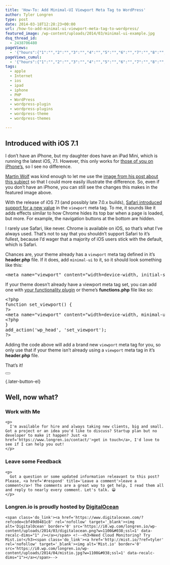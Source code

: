 ```yaml
---
title: 'How-To: Add Minimal-UI Viewport Meta Tag to WordPress'
author: Tyler Longren
type: post
date: 2014-03-18T12:28:23+00:00
url: /how-to-add-minimal-ui-viewport-meta-tag-to-wordpress/
featured_image: /wp-content/uploads/2014/03/minimal-ui-example.jpg
dsq_thread_id:
  - 2438706480
pageViews:
  - '{"hours":{"1":"","2":"","3":"","4":"","5":"","6":"","7":"","8":"","9":"","10":"","11":"","12":"","13":"","14":"","15":"","16":"","17":"","18":"","19":"","20":"","21":"","22":"","23":"","24":"","25":"","26":"","27":"","28":"","29":"","30":"","31":"","32":"","33":"","34":"","35":"","36":"","37":"","38":"","39":"","40":"","41":"","42":"","43":"","44":"","45":"","46":"","47":""},"days":{"2":"","3":"","4":"","5":"","6":"","7":"","8":"","9":"","10":"","11":"","12":"","13":"","14":""},"weeks":{"3":"","4":"","5":"","6":"","7":"","8":"","9":"","10":"","11":"","12":""},"months":{"4":"","5":"","6":"","7":"","8":"","9":"","10":"","11":"","12":"","13":"","14":"","15":"","16":"","17":"","18":"","19":"","20":"","21":"","22":"","23":"","24":""}}'
pageViews_cumul:
  - '{"hours":{"1":"","2":"","3":"","4":"","5":"","6":"","7":"","8":"","9":"","10":"","11":"","12":"","13":"","14":"","15":"","16":"","17":"","18":"","19":"","20":"","21":"","22":"","23":"","24":"","25":"","26":"","27":"","28":"","29":"","30":"","31":"","32":"","33":"","34":"","35":"","36":"","37":"","38":"","39":"","40":"","41":"","42":"","43":"","44":"","45":"","46":"","47":""},"days":{"2":"","3":"","4":"","5":"","6":"","7":"","8":"","9":"","10":"","11":"","12":"","13":"","14":""},"weeks":{"3":"","4":"","5":"","6":"","7":"","8":"","9":"","10":"","11":"","12":""},"months":{"4":"","5":"","6":"","7":"","8":"","9":"","10":"","11":"","12":"","13":"","14":"","15":"","16":"","17":"","18":"","19":"","20":"","21":"","22":"","23":"","24":""}}'
tags:
  - apple
  - Internet
  - ios
  - ipad
  - iphone
  - PHP
  - WordPress
  - wordpress-plugin
  - wordpress-plugins
  - wordpress-theme
  - wordpress-themes

---
```

 

## Introduced with iOS 7.1

I don&#8217;t have an iPhone, but my daughter does have an iPad Mini, which is running the latest iOS, 7.1. However, this only works for [those of you on iPhone&#8217;s][1], so I see no difference. 

[Martin Wolf][2] was kind enough to let me use the [image from his post about this subject][3] so that I could more easily illustrate the difference. So, even if you don&#8217;t have an iPhone, you can still see the changes this makes in the featured image above.

With the release of iOS 7.1 (and possibly late 7.0.x builds), [Safari introduced support for a new value][3] in the `viewport` meta tag. To me, it sounds like it adds effects similar to how Chrome hides its top bar when a page is loaded, but more. For example, the navigation buttons at the bottom are hidden.

I rarely use Safari, like never. Chrome is available on iOS, so that&#8217;s what I&#8217;ve always used. That&#8217;s not to say that you shouldn&#8217;t support Safari to it&#8217;s fullest, because I&#8217;d wager that a majority of iOS users stick with the default, which is Safari.

Chances are, your theme already has a `viewport` meta tag defined in it&#8217;s **header.php** file. If it does, add `minimal-ui` to it, so it should look something like this: 

<pre class="EnlighterJSRAW" data-enlighter-language="html" data-enlighter-theme="" data-enlighter-highlight="" data-enlighter-linenumbers="" data-enlighter-lineoffset="" data-enlighter-title="" data-enlighter-group="">&lt;meta name="viewport" content="width=device-width, initial-scale=1, maximum-scale=1, minimal-ui" /&gt;</pre>

If your theme doesn&#8217;t already have a viewport meta tag set, you can add one with [your functionality plugin][4] or theme&#8217;s **functions.php** file like so: 

<pre class="EnlighterJSRAW" data-enlighter-language="php" data-enlighter-theme="" data-enlighter-highlight="" data-enlighter-linenumbers="" data-enlighter-lineoffset="" data-enlighter-title="" data-enlighter-group="">&lt;?php
function set_viewport() {
?>
&lt;meta name="viewport" content="width=device-width, minimal-ui">
&lt;?php
}
add_action('wp_head', 'set_viewport');
?></pre>

Adding the code above will add a brand new `viewport` meta tag for you, so only use that if your theme isn&#8217;t already using a `viewport` meta tag in it&#8217;s **header.php** file.

That&#8217;s it!

<div class="wpulike wpulike-default " >
  <div class="wp_ulike_general_class wp_ulike_is_not_liked">
    <button type="button"
					aria-label="Like Button"
					data-ulike-id="6132"
					data-ulike-nonce="4cf5cb5dc8"
					data-ulike-type="likeThis"
					data-ulike-template="wpulike-default"
					data-ulike-display-likers="0"
					data-ulike-disable-pophover="0"
					class="wp_ulike_btn wp_ulike_put_image wp_likethis_6132"></button><span class="count-box"></span>
  </div>
</div>

[][5]{.later-button-el}

<div class='what-next'>
  <h2>
    Well, now what?
  </h2>
  
  <div class='hire'>
    <h3>
      Work with Me
    </h3>
    
    <p>
      I'm available for hire and always taking new clients, big and small. Got a project or an idea you'd like to discuss? Startup plan but no developer to make it happen? Just <a href='https://www.longren.io/contact/'>get in touch</a>, I'd love to see if I can help you out!
    </p>
  </div>
  
  <div class='hire'>
    <h3>
      Leave some Feedback
    </h3>
    
    <p>
      Got a question or some updated information releavant to this post? Please, <a href='#respond' title='Leave a comment'>leave a comment</a>! The comments are a great way to get help, I read them all and reply to nearly every comment. Let's talk. 😀
    </p>
  </div>
  
  <div class='now-what-bottom-ad'>
    <h3>
      Longren.io is proudly hosted by <a href='https://www.digitalocean.com/?refcode=cbf49d0481c8'>DigitalOcean</a>
    </h3>
    
    <span class='do_link'><a href='https://www.digitalocean.com/?refcode=cbf49d0481c8' rel='nofollow' target='_blank'><img alt='DigitalOcean' border='0' src='https://i0.wp.com/longren.io/wp-content/uploads/2014/03/digitalocean.png?w=1100&#038;ssl=1' data-recalc-dims="1" /></a></span> <!--<h3>Need Cloud Monitoring? Try Mist.io!</h3><span class='do_link'><a href='http://mist.io/?ref=tyler' rel='nofollow' target='_blank'><img alt='Mist.io' border='0' src='https://i0.wp.com/longren.io/wp-content/uploads/2014/04/mistio.jpg?w=1100&#038;ssl=1' data-recalc-dims="1"></a></span>-->
  </div>
</div>

 [1]: http://theamazingweb.net/2013/12/19/minimal-ui-viewport-meta-tag/
 [2]: http://visuellegedanken.de/
 [3]: http://visuellegedanken.de/2014-03-13/viewport-meta-tag-minimal-ui/
 [4]: http://longren.io/creating-a-wordpress-functionality-plugin/
 [5]: #